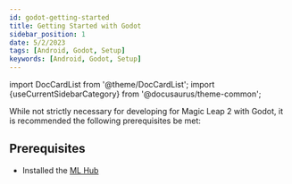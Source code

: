 ```yaml
---
id: godot-getting-started
title: Getting Started with Godot
sidebar_position: 1
date: 5/2/2023
tags: [Android, Godot, Setup]
keywords: [Android, Godot, Setup]
---
```


import DocCardList from '@theme/DocCardList';
import {useCurrentSidebarCategory} from '@docusaurus/theme-common';

While not strictly necessary for developing for Magic Leap 2 with Godot, it is recommended the following prerequisites be met:

## Prerequisites

- Installed the [ML Hub](/docs/guides/getting-started/install-the-tools.md)

<DocCardList items={useCurrentSidebarCategory().items}/>
